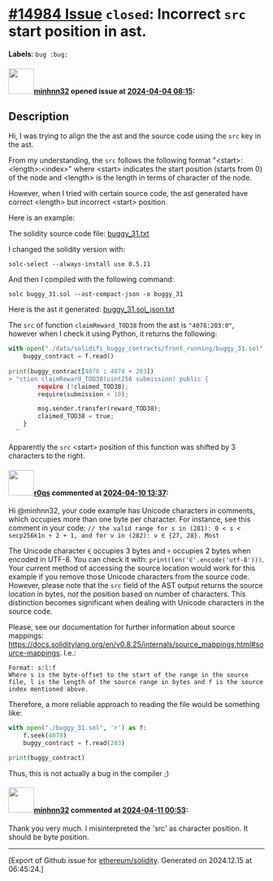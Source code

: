 # [\#14984 Issue](https://github.com/ethereum/solidity/issues/14984) `closed`: Incorrect `src` start position in ast.
**Labels**: `bug :bug:`


#### <img src="https://avatars.githubusercontent.com/u/68797424?u=d9419989a8a12d248071c98a3916ded751d4ec65&v=4" width="50">[minhnn32](https://github.com/minhnn32) opened issue at [2024-04-04 08:15](https://github.com/ethereum/solidity/issues/14984):

## Description

Hi, I was trying to align the the ast and the source code using the `src` key in the ast.

From my understanding, the `src` follows the following format "\<start\>:\<length\>:\<index\>" where \<start\> indicates the start position (starts from 0) of the node and \<length\> is the length in terms of character of the node.

However, when I tried with certain source code, the ast generated have correct \<length\> but incorrect \<start\> position.

Here is an example:

The solidity source code file:
[buggy_31.txt](https://github.com/ethereum/solidity/files/14863282/buggy_31.txt)

I changed the solidity version with:
```
solc-select --always-install use 0.5.11
```

And then I compiled with the following command:
```
solc buggy_31.sol --ast-compact-json -o buggy_31
```

Here is the ast it generated:
[buggy_31.sol_json.txt](https://github.com/ethereum/solidity/files/14863312/buggy_31.sol_json.txt)

The `src` of function `claimReward_TOD38` from the ast is `"4078:203:0"`, however when I check it using Python, it returns the following:

```python
with open("./data/solidifi_buggy_contracts/front_running/buggy_31.sol", 'r') as f:
    buggy_contract = f.read()
    
print(buggy_contract[4078 : 4078 + 203])
> "ction claimReward_TOD38(uint256 submission) public {
        require (!claimed_TOD38);
        require(submission < 10);

        msg.sender.transfer(reward_TOD38);
        claimed_TOD38 = true;
    }
  "
```

Apparently the `src` \<start\> position of this function was shifted by 3 characters to the right.



#### <img src="https://avatars.githubusercontent.com/u/457348?u=e02c93e6d98c1154952140a8d5af50d9d5ca59c9&v=4" width="50">[r0qs](https://github.com/r0qs) commented at [2024-04-10 13:37](https://github.com/ethereum/solidity/issues/14984#issuecomment-2047569169):

Hi @minhnn32, your code example has Unicode characters in comments, which occupies more than one byte per character. For instance, see this comment in your code: `// the valid range for s in (281): 0 < s < secp256k1n ÷ 2 + 1, and for v in (282): v ∈ {27, 28}. Most`

The Unicode character `∈` occupies 3 bytes and `÷` occupies 2 bytes when encoded in UTF-8. You can check it with: `print(len('∈'.encode('utf-8')))`. 
Your current method of accessing the source location would work for this example if you remove those Unicode characters from the source code. However, please note that the `src` field of the AST output returns the source location in bytes, *not* the position based on number of characters. This distinction becomes significant when dealing with Unicode characters in the source code.

Please, see our documentation for further information about source mappings: https://docs.soliditylang.org/en/v0.8.25/internals/source_mappings.html#source-mappings. I.e.:
```
Format: s:l:f
Where s is the byte-offset to the start of the range in the source file, l is the length of the source range in bytes and f is the source index mentioned above.
```

Therefore, a more reliable approach to reading the file would be something like:
```python
with open("./buggy_31.sol", 'r') as f:
    f.seek(4078)
    buggy_contract = f.read(203)

print(buggy_contract)
```

Thus, this is not actually a bug in the compiler ;)

#### <img src="https://avatars.githubusercontent.com/u/68797424?u=d9419989a8a12d248071c98a3916ded751d4ec65&v=4" width="50">[minhnn32](https://github.com/minhnn32) commented at [2024-04-11 00:53](https://github.com/ethereum/solidity/issues/14984#issuecomment-2048685376):

Thank you very much. I misinterpreted the 'src' as character position. It should be byte position.


-------------------------------------------------------------------------------



[Export of Github issue for [ethereum/solidity](https://github.com/ethereum/solidity). Generated on 2024.12.15 at 06:45:24.]
